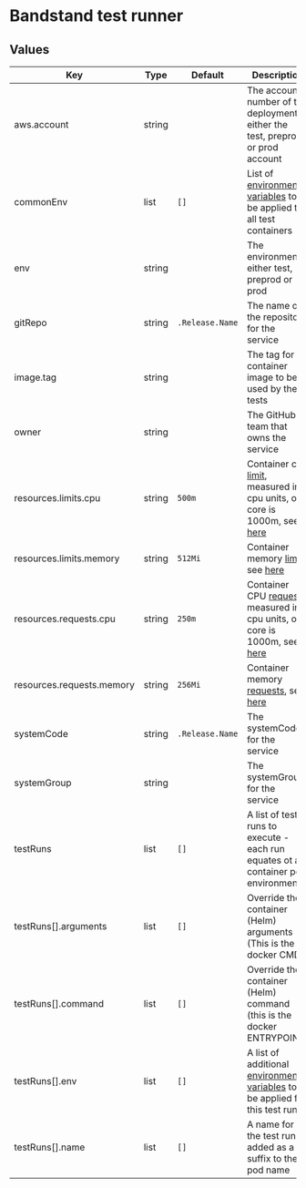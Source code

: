 # Bandstand test runner

## Values

| Key                       | Type   | Default         | Description                                                                                                                                                                                                                                                                       |
|---------------------------|--------|-----------------|-----------------------------------------------------------------------------------------------------------------------------------------------------------------------------------------------------------------------------------------------------------------------------------|
| aws.account               | string |                 | The account number of the deployment either the test, preprod or prod account                                                                                                                                                                                                     |
| commonEnv                 | list   | `[]`            | List of [environment variables](https://kubernetes.io/docs/reference/kubernetes-api/workload-resources/pod-v1/#environment-variables) to be applied to all test containers                                                                                                        |
| env                       | string |                 | The environment, either test, preprod or prod                                                                                                                                                                                                                                     |
| gitRepo                   | string | `.Release.Name` | The name of the repository for the service                                                                                                                                                                                                                                        |
| image.tag                 | string |                 | The tag for container image to be used by the tests                                                                                                                                                                                                                               |
| owner                     | string |                 | The GitHub team that owns the service                                                                                                                                                                                                                                             |
| resources.limits.cpu      | string | `500m`          | Container cpu [limit](https://kubernetes.io/docs/concepts/configuration/manage-resources-containers/#requests-and-limits), measured in cpu units, one core is 1000m, see [here](https://kubernetes.io/docs/concepts/configuration/manage-resources-containers/#meaning-of-cpu)    |
| resources.limits.memory   | string | `512Mi`         | Container memory [limit](https://kubernetes.io/docs/concepts/configuration/manage-resources-containers/#requests-and-limits), see [here](https://kubernetes.io/docs/concepts/configuration/manage-resources-containers/#meaning-of-memory)                                        |
| resources.requests.cpu    | string | `250m`          | Container CPU [requests](https://kubernetes.io/docs/concepts/configuration/manage-resources-containers/#requests-and-limits), measured in cpu units, one core is 1000m, see [here](https://kubernetes.io/docs/concepts/configuration/manage-resources-containers/#meaning-of-cpu) |
| resources.requests.memory | string | `256Mi`         | Container memory [requests](https://kubernetes.io/docs/concepts/configuration/manage-resources-containers/#requests-and-limits), see [here](https://kubernetes.io/docs/concepts/configuration/manage-resources-containers/#meaning-of-memory)                                     |
| systemCode                | string | `.Release.Name` | The systemCode for the service                                                                                                                                                                                                                                                    |
| systemGroup               | string |                 | The systemGroup for the service                                                                                                                                                                                                                                                  |
| testRuns                  | list   | `[]`            | A list of test runs to execute - each run equates ot a container pod environment                                                                                                                                                                                                  |
| testRuns[].arguments      | list   | `[]`            | Override the container (Helm) arguments (This is the docker CMD)                                                                                                                                                                                                                  |
| testRuns[].command        | list   | `[]`            | Override the container (Helm) command (this is the docker ENTRYPOINT)                                                                                                                                                                                                            |
| testRuns[].env            | list   | `[]`            | A list of additional [environment variables](https://kubernetes.io/docs/reference/kubernetes-api/workload-resources/pod-v1/#environment-variables) to be applied for this test run                                                                                                |
| testRuns[].name           | list   | `[]`            | A name for the test run - added as a suffix to the pod name                                                                                                                                                                                                                       |


